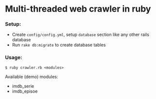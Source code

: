 # Multi-threaded web crawler in ruby

### Setup:

- Create ``config/config.yml``, setup ``database`` section like any other rails database 
- Run ``rake db:migrate`` to create database tables

### Usage:

``$ ruby crawler.rb <modules>``

Available (demo) modules:

* imdb_serie
* imdb_episoe



